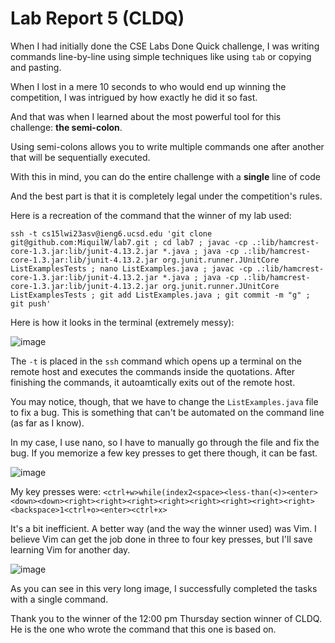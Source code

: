 # Lab Report 5 (CLDQ)

When I had initially done the CSE Labs Done Quick challenge, I was writing commands line-by-line using simple techniques like using `tab` or copying and pasting.

When I lost in a mere 10 seconds to who would end up winning the competition, I was intrigued by how exactly he did it so fast. 

And that was when I learned about the most powerful tool for this challenge: **the semi-colon**.

Using semi-colons allows you to write multiple commands one after another that will be sequentially executed.

With this in mind, you can do the entire challenge with a **single** line of code 

And the best part is that it is completely legal under the competition's rules.

Here is a recreation of the command that the winner of my lab used: 

```
ssh -t cs15lwi23asv@ieng6.ucsd.edu 'git clone git@github.com:MiquilW/lab7.git ; cd lab7 ; javac -cp .:lib/hamcrest-core-1.3.jar:lib/junit-4.13.2.jar *.java ; java -cp .:lib/hamcrest-core-1.3.jar:lib/junit-4.13.2.jar org.junit.runner.JUnitCore ListExamplesTests ; nano ListExamples.java ; javac -cp .:lib/hamcrest-core-1.3.jar:lib/junit-4.13.2.jar *.java ; java -cp .:lib/hamcrest-core-1.3.jar:lib/junit-4.13.2.jar org.junit.runner.JUnitCore ListExamplesTests ; git add ListExamples.java ; git commit -m "g" ; git push'
```

Here is how it looks in the terminal (extremely messy):

![image](https://user-images.githubusercontent.com/100905820/224841514-8bfbe161-98cc-48c1-8ff0-143f9de238fa.png)

The `-t` is placed in the `ssh` command which opens up a terminal on the remote host and executes the commands inside the quotations. After finishing the commands, it autoamtically exits out of the remote host.

You may notice, though, that we have to change the `ListExamples.java` file to fix a bug. This is something that can't be automated on the command line (as far as I know).

In my case, I use nano, so I have to manually go through the file and fix the bug. If you memorize a few key presses to get there though, it can be fast.

![image](https://user-images.githubusercontent.com/100905820/224841433-718a7409-a0bb-42c2-a0be-98cb0ed0a47d.png)

My key presses were: `<ctrl+w>while(index2<space><less-than(<)><enter><down><down><right><right><right><right><right><right><right><right><backspace>1<ctrl+o><enter><ctrl+x>`

It's a bit inefficient. A better way (and the way the winner used) was Vim. I believe Vim can get the job done in three to four key presses, but I'll save learning Vim for another day.

![image](https://user-images.githubusercontent.com/100905820/224842919-0fa973e2-0f52-4f11-a098-b744f6c1042a.png)

As you can see in this very long image, I successfully completed the tasks with a single command.

Thank you to the winner of the 12:00 pm Thursday section winner of CLDQ. He is the one who wrote the command that this one is based on.
